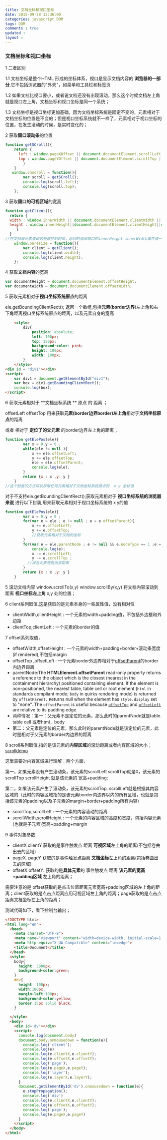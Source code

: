 ```yaml
---
title: 文档坐标和视口坐标  
date: 2015-09-28 12:36:00
categories: javascript DOM
tags: DOM
comments : true 
updated : 
layout : 
---
```


### 文档坐标和视口坐标

1 二者区别

1.1 文档坐标是整个HTML 形成的坐标体系，视口是显示文档内容的  **浏览器的一部分**,它不包括浏览器的"外壳"，如菜单和工具栏和标签页

1.2 如果文档比视口要小，或者说文档还没有出现滚动，那么这个时候文档左上角就是视口左上角，文档坐标和视口坐标是同一个系统；

1.3 文档坐标是视口坐标更加基础，因为文档坐标系统是固定不变的，元素相对于文档坐标的位置是不变的；但是视口坐标系统就不一样了，元素相对于视口坐标的位置，在发生滚动的时候，是实时变化的；

2 获取**窗口滚动条**的位置

```javascript
function getSCroll(){
    return {
      left : window.pageXOffset || document.documentElement.scrollLeft || document.body.scrollLeft,
      top : window.pageYOffset || document.documentElement.scrollTop || document.body.scrollTop
        }
    }
   window.onscroll = function(){
        var scroll = getSCroll();
        console.log(scroll.left);
        console.log(scroll.top);
    };
```

3 获取**窗口的可视区域**的宽高

```javascript
function getClient(){
  return {
  width : window.innerWidth || document.documentElement.clientWidth || document.body.clientWidth,
  height : window.innerHeight||document.documentElement.clientHeight||document.body.clientHeight
	 }
  }
//在文档根元素查询这些属性的时候，返回的值和窗口的innerHeight innerWidth属性值一样
    window.onresize = function(){
        var client = getClient();
        console.log(client.width);
        console.log(client.height);
    };
```

4 获取**文档内容**的宽高

```javascript
var documentHeight = document.documentElement.offsetHeight;
var documentWidth = document.documentElement.offsetWidth;
```

5 获取元素相对于**视口坐标系统原点**的距离

ele.getBoundingClientRect(); 返回一个数组,包括**元素(border边界**)左上角和右下角距离视口坐标系统原点的距离，以及元素自身的宽高

```html
	<style>
        div{
            position: absolute;
            left: 100px;
            top: 150px;
            background-color: pink;
            height: 100px;
            width: 100px;
        }
    </style>
<div id = "div1"></div>	
<script>
	var div1 = document.getElementById("div1");
    var box = div1.getBoundingClientRect();
    console.log(box);
</script>	
```

6 获取元素相对于 **文档坐标系统 ** 原点 的 距离 ；

offsetLeft offsetTop  用来获取**元素(border边界border)左上角**相对于**文档坐标原点**的距离 

或者 相对于  **定位了的父元素** 的border边界左上角的距离；

```javascript
function getElePos(ele){
        var x = 0,y = 0 ;
        while(ele != null ){
            x += ele.offsetLeft;
            y += ele.offsetTop;
            ele = ele.offsetParent;
            console.log(ele);
        }
        return {x : x ,y: y }
    }
//这个封装的方法可以获取任何元素相对于文档坐标系统原点的  x y 坐标值
```

对于不支持ele.getBoundingClientRect();获取元素相对于 **视口坐标系统的浏览器来说**  进行以下封装,用来获取元素相对于视口坐标系统的 x  y的值 

```javascript
function getElePos(ele){
        var x = 0,y = 0 ;
        for(var e = ele ; e != null ; e = e.offsetParent){
            x += e.offsetLeft;
            y += e.offsetTop;
            //获取元素相对于文档的坐标
        }
        for(var e = ele.parentNode ; e != null && e.nodeType == 1 ;e = e.parentNode){
            console.log(e);
            x -= e.scrollLeft;
            y -= e.scrollTop ;
          //减去元素卷曲出去距离
        }
        return {x : x ,y: y }
    }
```

5 滚动文档内容 window.scrollTo(x,y)   window.scrollBy(x,y)  将文档内容滚动到距离 **视口坐标左上角** x,y 处的位置；

6 client系列取值,这是获取的是元素本身的一些属性值，没有相对性

* clientWidth,clientHeight  : 一个元素的width+padding值，不包括外边框和外边距
* clientTop,clientLeft : 一个元素的border的值


7 offset系列取值，

* offsetWidth,offsetHeight : 一个元素的width+padding+border+滚动条宽度(if rendered),不包括margin
* offsetTop ,offsetLeft : 一个元素border外边界相对于[offsetParent](https://developer.mozilla.org/en-US/docs/Web/API/HTMLElement/offsetParent)的border内边界距离
* parentNode:The **HTMLElement.offsetParent** read-only property returns a reference to the object which is the closest (nearest in the containment hierarchy) positioned containing element. If the element is non-positioned, the nearest table, table cell or root element (`html` in standards compliant mode; `body` in quirks rendering mode) is returned by `offsetParent.`
  `R`eturns null when the element has `style.display` set to "none". The `offsetParent` is useful because [`offsetTop`](https://developer.mozilla.org/en-US/docs/Web/API/HTMLElement/offsetTop) and [`offsetLeft`](https://developer.mozilla.org/en-US/docs/Web/API/HTMLElement/offsetLeft) are relative to its padding edge.
* 两种情况：第一：父元素不是定位的元素，那么此时的parentNode就是table. table cell 或者html，body
* 第二：父元素是定位的元素，那么此时的parentNode就是该定位的元素，此时是相对于父元素的border内边界的距离

8 scroll系列取值,指的是该元素的**内容区域**的滚动距离或者内容区域的大小； [scrolldemo](http://webkkl.com/dom-e/scrolltop.php)

这里需要对内容区域进行理解：两个方面，

第一，如果元素没有产生滚动条，该元素的scrollLeft scrollTop就是0，该元素的scrollTop scrollHeight 就是该元素的  宽高+padding;

第二，如果该元素产生了滚动条，该元素的scrollTop. scrollLeft就是根据其内容区域的（此时的内容区域指的是该元素border内边界以内的所有区域，也就是包括该元素的padding以及子元素的margin+border+padding所有内容）

* scrollTop,scrollLeft : 一个元素的内容滚动的距离
* scrollWidth,scrollHeight : 一个元素的内容区域的高度和宽度，包括内容元素(也就是子元素)宽高+padding+margin

9 事件对象参数

* clientX clientY 获取的是事件触发点  距离 **可视区域**左上角的距离(不包括卷曲出去的区域)
* pageX. pageY 获取的是事件触发点距离 **文档坐标**左上角的距离(包括卷曲出去的区域)
* offsetX  offsetY. 获取的是**具体元素**的 事件触发点   距离  **该元素的宽高+padding区域**  左上角的距离；

需要注意的是 offset获取的是点击位置距离元素宽高+padding区域的左上角的距离；client获取的是点击点距离应用可视区域左上角的距离；page获取的是点击点距离文档坐标左上角的距离；

测试代码如下，看下控制台输出；

```html
<!DOCTYPE html>
<html lang="en">
  <head>
    <meta charset="UTF-8">
    <meta name="viewport" content="width=device-width, initial-scale=1.0">
    <meta http-equiv="X-UA-Compatible" content="ie=edge">
    <title>Document</title>
  </head>
  <style>
    body{
      height: 3000px;
      background-color:green;
    }
    #dv{
      height: 100px;
      width:100px;
      margin-left:100px;
      background-color:yellow;
      border:15px solid black;
    }

  </style>
  <body>
    <div id='dv'></div>
    <script>
      console.log(document.body)
      document.body.onmousedown = function(e){
        console.log('client');
        console.log(e)
        console.log(e.clientX,e.clientY);
        console.log(e.offsetX,e.offsetY);
        console.log('page');
        console.log(e.pageX,e.pageY);
        console.log('layer');
        console.log(e.layerX,e.layerY);
      }
      document.getElementById('dv').onmousedown = function(e){
        e.stopPropagation();
        console.log('div')
        console.log(e.clientX,e.clientY);
        console.log(e.offsetX,e.offsetY);
        console.log('page');
        console.log(e.pageX,e.pageY)
      }
    </script>
  </body>
</html>
```

